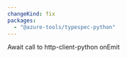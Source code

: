 ```yaml
---
changeKind: fix
packages:
  - "@azure-tools/typespec-python"
---
```


Await call to http-client-python onEmit